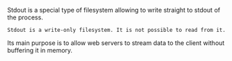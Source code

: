 Stdout is a special type of filesystem allowing to 
write straight to stdout of the process.

`Stdout is a write-only filesystem. It is not possible to read from it.`

Its main purpose is to allow web servers to stream data to the client without buffering it in memory.